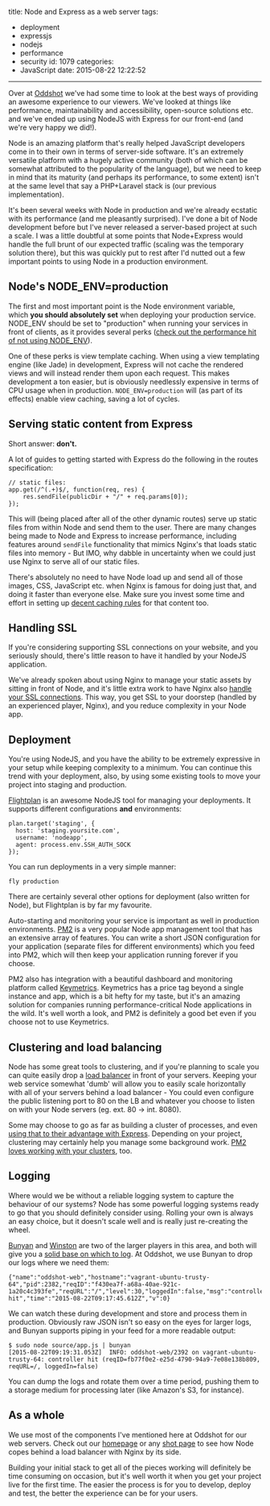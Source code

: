 title: Node and Express as a web server
tags:
  - deployment
  - expressjs
  - nodejs
  - performance
  - security
id: 1079
categories:
  - JavaScript
date: 2015-08-22 12:22:52
---

Over at [Oddshot](http://oddshot.tv/) we've had some time to look at the best ways of providing an awesome experience to our viewers. We've looked at things like performance, maintainability and accessibility, open-source solutions etc. and we've ended up using NodeJS with Express for our front-end (and we're very happy we did!).

Node is an amazing platform that's really helped JavaScript developers come in to their own in terms of server-side software. It's an extremely versatile platform with a hugely active community (both of which can be somewhat attributed to the popularity of the language), but we need to keep in mind that its maturity (and perhaps its performance, to some extent) isn't at the same level that say a PHP+Laravel stack is (our previous implementation).

It's been several weeks with Node in production and we're already ecstatic with its performance (and me pleasantly surprised). I've done a bit of Node development before but I've never released a server-based project at such a scale. I was a little doubtful at some points that Node+Express would handle the full brunt of our expected traffic (scaling was the temporary solution there), but this was quickly put to rest after I'd nutted out a few important points to using Node in a production environment.

## Node's NODE_ENV=production

The first and most important point is the Node environment variable, which **you should absolutely set** when deploying your production service. NODE_ENV should be set to "production" when running your services in front of clients, as it provides several perks ([check out the performance hit of not using NODE_ENV](http://apmblog.dynatrace.com/2015/07/22/the-drastic-effects-of-omitting-node_env-in-your-express-js-applications/)).

One of these perks is view template caching. When using a view templating engine (like Jade) in development, Express will not cache the rendered views and will instead render them upon each request. This makes development a ton easier, but is obviously needlessly expensive in terms of CPU usage when in production. `NODE_ENV=production` will (as part of its effects) enable view caching, saving a lot of cycles.

## Serving static content from Express

Short answer: **don't.**

A lot of guides to getting started with Express do the following in the routes specification:

```
// static files:
app.get(/^(.+)$/, function(req, res) { 
    res.sendFile(publicDir + "/" + req.params[0]); 
});
```

This will (being placed after all of the other dynamic routes) serve up static files from within Node and send them to the user. There are many changes being made to Node and Express to increase performance, including features around `sendFile` functionality that mimics Nginx's that loads static files into memory - But IMO, why dabble in uncertainty when we could just use Nginx to serve all of our static files.

There's absolutely no need to have Node load up and send all of those images, CSS, JavaScript etc. when Nginx is famous for doing just that, and doing it faster than everyone else. Make sure you invest some time and effort in setting up [decent caching rules](http://stackoverflow.com/a/12344993) for that content too.

## Handling SSL

If you're considering supporting SSL connections on your website, and you seriously should, there's little reason to have it handled by your NodeJS application.

We've already spoken about using Nginx to manage your static assets by sitting in front of Node, and it's little extra work to have Nginx also [handle your SSL connections](http://www.sitepoint.com/configuring-nginx-ssl-node-js/). This way, you get SSL to your doorstep (handled by an experienced player, Nginx), and you reduce complexity in your Node app.

## Deployment

You're using NodeJS, and you have the ability to be extremely expressive in your setup while keeping complexity to a minimum. You can continue this trend with your deployment, also, by using some existing tools to move your project into staging and production.

[Flightplan](https://www.npmjs.com/package/flightplan) is an awesome NodeJS tool for managing your deployments. It supports different configurations **and** environments:

```
plan.target('staging', {
  host: 'staging.yoursite.com',
  username: 'nodeapp',
  agent: process.env.SSH_AUTH_SOCK
});
```

You can run deployments in a very simple manner:

`fly production`

There are certainly several other options for deployment (also written for Node), but Flightplan is by far my favourite.

Auto-starting and monitoring your service is important as well in production environments. [PM2](https://github.com/Unitech/pm2) is a very popular Node app management tool that has an extensive array of features. You can write a short JSON configuration for your application (separate files for different environments) which you feed into PM2, which will then keep your application running forever if you choose.

PM2 also has integration with a beautiful dashboard and monitoring platform called [Keymetrics](https://keymetrics.io/). Keymetrics has a price tag beyond a single instance and app, which is a bit hefty for my taste, but it's an amazing solution for companies running performance-critical Node applications in the wild. It's well worth a look, and PM2 is definitely a good bet even if you choose not to use Keymetrics.

## Clustering and load balancing

Node has some great tools to clustering, and if you're planning to scale you can quite easily drop a [load balancer](https://gist.github.com/obolton/071be4c926f9cf0b6fd8) in front of your servers. Keeping your web service somewhat 'dumb' will allow you to easily scale horizontally with all of your servers behind a load balancer - You could even configure the public listening port to 80 on the LB and whatever you choose to listen on with your Node servers (eg. ext. 80 -&gt; int. 8080).

Some may choose to go as far as building a cluster of processes, and even [using that to their advantage with Express](http://rowanmanning.com/posts/node-cluster-and-express/). Depending on your project, clustering may certainly help you manage some background work. [PM2 loves working with your clusters](https://keymetrics.io/2015/03/26/pm2-clustering-made-easy/), too.

## Logging

Where would we be without a reliable logging system to capture the behaviour of our systems? Node has some powerful logging systems ready to go that you should definitely consider using. Rolling your own is always an easy choice, but it doesn't scale well and is really just re-creating the wheel.

[Bunyan](https://www.npmjs.com/package/bunyan) and [Winston](https://www.npmjs.com/package/winston) are two of the larger players in this area, and both will give you a [solid base on which to log](https://strongloop.com/strongblog/compare-node-js-logging-winston-bunyan/). At Oddshot, we use Bunyan to drop our logs where we need them:

```
{"name":"oddshot-web","hostname":"vagrant-ubuntu-trusty-64","pid":2382,"reqID":"f430ea7f-a68a-40ae-921c-1a20c4c393fe","reqURL":"/","level":30,"loggedIn":false,"msg":"controller hit","time":"2015-08-22T09:17:45.612Z","v":0}
```

We can watch these during development and store and process them in production. Obviously raw JSON isn't so easy on the eyes for larger logs, and Bunyan supports piping in your feed for a more readable output:

```
$ sudo node source/app.js | bunyan
[2015-08-22T09:19:31.053Z]  INFO: oddshot-web/2392 on vagrant-ubuntu-trusty-64: controller hit (reqID=fb77f0e2-e25d-4790-94a9-7e08e138b809, reqURL=/, loggedIn=false)
```

You can dump the logs and rotate them over a time period, pushing them to a storage medium for processing later (like Amazon's S3, for instance).

## As a whole

We use most of the components I've mentioned here at Oddshot for our web servers. Check out our [homepage](http://oddshot.tv) or any [shot page](http://oddshot.tv/shot/esl_csgo_38_201507021707587978) to see how Node copes behind a load balancer with Nginx by its side.

Building your initial stack to get all of the pieces working will definitely be time consuming on occasion, but it's well worth it when you get your project live for the first time. The easier the process is for you to develop, deploy and test, the better the experience can be for your users.